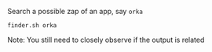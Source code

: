 Search a possible zap of an app, say `orka`

```
finder.sh orka
```

Note: You still need to closely observe if the output is related